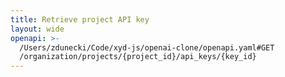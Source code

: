 ```yaml
---
title: Retrieve project API key
layout: wide
openapi: >-
  /Users/zdunecki/Code/xyd-js/openai-clone/openapi.yaml#GET
  /organization/projects/{project_id}/api_keys/{key_id}
---
```


